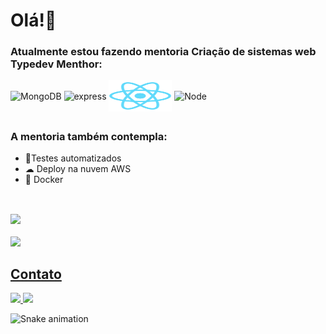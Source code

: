  # Olá!👋

### Atualmente estou fazendo mentoria  Criação de sistemas web Typedev Menthor:
<div style="display: inline_block">
   <img align="center" alt="MongoDB" height="60" width="20%" src="https://cdn.jsdelivr.net/gh/devicons/devicon/icons/mongodb/mongodb-plain-wordmark.svg">
   <img align="center" alt="express" height="50" width="20%" src="https://cdn.jsdelivr.net/gh/devicons/devicon/icons/express/express-original-wordmark.svg" >
   <img align="center" alt="React" height="50" width="20%" src="https://raw.githubusercontent.com/devicons/devicon/master/icons/react/react-original.svg">
   <img align="center" alt="Node" height="60" width="20%" src="https://cdn.jsdelivr.net/gh/devicons/devicon/icons/nodejs/nodejs-plain-wordmark.svg">
  
</div>

##

### A mentoria também contempla:
- 🧾Testes automatizados
- ☁ Deploy na nuvem AWS
- 🚢 Docker
##
<br>
<div >
 <a href= "https://github.com/andressamalagutti">
 <img height = "180em" src="https://github-readme-stats.vercel.app/api?username=andressamalagutti&theme=cobalt&show_icons=true&include_all=commits=true&count"/><br><br>
 <img height = "180em" src="https://github-readme-stats.vercel.app/api/top-langs/?username=andressamalagutti&layout=compact&langs_count=16&theme=cobalt"/>
 </div>
 
 ## Contato
<div> 
 
 <a href = "mailto:andressamalagutt@hotmail.com"><img src="https://img.shields.io/badge/-Email-%23333?style=for-the-badge&logo=outlook&logoColor=white" target="_blank">  </a>
 <a href="https://www.linkedin.com/in/andressamalagutti" target="_blank"><img src="https://img.shields.io/badge/-LinkedIn-%230077B5?style=for-the-badge&logo=linkedin&logoColor=white" target="_blank"></a> 
</div>
 
![Snake animation](https://github.com/andressamalagutti/andressamalagutti/blob/output/github-contribution-grid-snake.gif)
